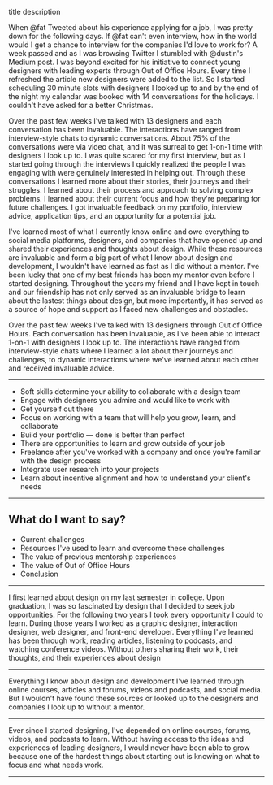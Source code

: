 title
description

When @fat Tweeted about his experience applying for a job, I was pretty down for the following days. If @fat can't even interview, how in the world would I get a chance to interview for the companies I'd love to work for? A week passed and as I was browsing Twitter I stumbled with @dustin's Medium post. I was beyond excited for his initiative to connect young designers with leading experts through Out of Office Hours. Every time I refreshed the article new designers were added to the list. So I started scheduling 30 minute slots with designers I looked up to and by the end of the night my calendar was booked with 14 conversations for the holidays. I couldn't have asked for a better Christmas.

Over the past few weeks I've talked with 13 designers and each conversation has been invaluable. The interactions have ranged from interview-style chats to dynamic conversations. About 75% of the conversations were via video chat, and it was surreal to get 1-on-1 time with designers I look up to. I was quite scared for my first interview, but as I started going through the interviews I quickly realized the people I was engaging with were genuinely interested in helping out. Through these conversations I learned more about their stories, their journeys and their struggles. I learned about their process and approach to solving complex problems. I learned about their current focus and how they're preparing for future challenges. I got invaluable feedback on my portfolio, interview advice, application tips, and an opportunity for a potential job.

I've learned most of what I currently know online and owe everything to social media platforms, designers, and companies that have opened up and shared their experiences and thoughts about design. While these resources are invaluable and form a big part of what I know about design and development, I wouldn't have learned as fast as I did without a mentor. I've been lucky that one of my best friends has been my mentor even before I started designing. Throughout the years my friend and I have kept in touch and our friendship has not only served as an invaluable bridge to learn about the lastest things about design, but more importantly, it has served as a source of hope and support as I faced new challenges and obstacles.

Over the past few weeks I've talked with 13 designers through Out of Office Hours. Each conversation has been invaluable, as I've been able to interact 1-on-1 with designers I look up to. The interactions have ranged from interview-style chats where I learned a lot about their journeys and challenges, to dynamic interactions where we've learned about each other and received invaluable advice.

---

- Soft skills determine your ability to collaborate with a design team
- Engage with designers you admire and would like to work with
- Get yourself out there
- Focus on working with a team that will help you grow, learn, and collaborate
- Build your portfolio — done is better than perfect
- There are opportunities to learn and grow outside of your job
- Freelance after you've worked with a company and once you're familiar with the design process
- Integrate user research into your projects
- Learn about incentive alignment and how to understand your client's needs

---

## What do I want to say?
- Current challenges
- Resources I've used to learn and overcome these challenges
- The value of previous mentorship experiences
- The value of Out of Office Hours
- Conclusion

---

I first learned about design on my last semester in college. Upon graduation, I was so fascinated by design that I decided to seek job opportunities. For the following two years I took every opportunity I could to learn. During those years I worked as a graphic designer, interaction designer, web designer, and front-end developer. Everything I've learned has been through work, reading articles, listening to podcasts, and watching conference videos. Without others sharing their work, their thoughts, and their experiences about design

---

Everything I know about design and development I've learned through online courses, articles and forums, videos and podcasts, and social media. But I wouldn't have found these sources or looked up to the designers and companies I look up to without a mentor.

---

Ever since I started designing, I've depended on online courses, forums, videos, and podcasts to learn. Without having access to the ideas and experiences of leading designers, I would never have been able to grow because one of the hardest things about starting out is knowing on what to focus and what needs work.

---
